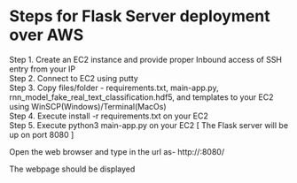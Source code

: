 # Steps for Flask Server deployment over AWS

Step 1. Create an EC2 instance and provide proper Inbound access of SSH entry from your IP <br>
Step 2. Connect to EC2 using putty <br>
Step 3. Copy files/folder - requirements.txt, main-app.py, rnn_model_fake_real_text_classification.hdf5, and templates to your EC2 using WinSCP(Windows)/Terminal(MacOs)  <br>
Step 4. Execute  install -r requirements.txt     on your EC2  <br>
Step 5. Execute  python3 main-app.py             on your EC2   [ The Flask server will be up on port 8080 ]  <br>

Open the web browser and type in the url as-    http://<aws-public-host-name>:8080/  <br>

The webpage should be displayed  <br>
